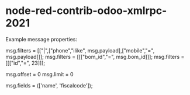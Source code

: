 # node-red-contrib-odoo-xmlrpc-2021

Example message properties:

msg.filters = [["|",["phone","ilike", msg.payload],["mobile","=", msg.payload]]];
msg.filters = [[["bom_id","=", msg.bom_id]]];
msg.filters = [[["id","=", 23]]];

msg.offset = 0
msg.limit = 0

msg.fields = (['name', 'fiscalcode']); 
